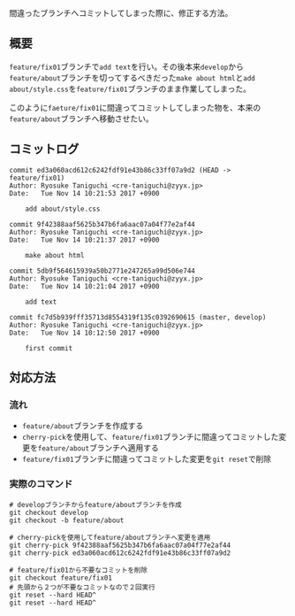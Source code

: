 間違ったブランチへコミットしてしまった際に、修正する方法。

## 概要

`feature/fix01`ブランチで`add text`を行い。その後本来`develop`から`feature/about`ブランチを切ってするべきだった`make about html`と`add about/style.css`を`feature/fix01`ブランチのまま作業してしまった。

このように`faeture/fix01`に間違ってコミットしてしまった物を、本来の`feature/about`ブランチへ移動させたい。

## コミットログ

```
commit ed3a060acd612c6242fdf91e43b86c33ff07a9d2 (HEAD -> feature/fix01)
Author: Ryosuke Taniguchi <cre-taniguchi@zyyx.jp>
Date:   Tue Nov 14 10:21:53 2017 +0900

    add about/style.css

commit 9f42388aaf5625b347b6fa6aac07a04f77e2af44
Author: Ryosuke Taniguchi <cre-taniguchi@zyyx.jp>
Date:   Tue Nov 14 10:21:37 2017 +0900

    make about html

commit 5db9f564615939a50b2771e247265a99d506e744
Author: Ryosuke Taniguchi <cre-taniguchi@zyyx.jp>
Date:   Tue Nov 14 10:21:04 2017 +0900

    add text

commit fc7d5b939fff35713d8554319f135c0392690615 (master, develop)
Author: Ryosuke Taniguchi <cre-taniguchi@zyyx.jp>
Date:   Tue Nov 14 10:12:50 2017 +0900

    first commit
```

## 対応方法

### 流れ

+ `feature/about`ブランチを作成する
+ `cherry-pick`を使用して、`feature/fix01`ブランチに間違ってコミットした変更を`feature/about`ブランチへ適用する
+ `feature/fix01`ブランチに間違ってコミットした変更を`git reset`で削除


### 実際のコマンド

```
# developブランチからfeature/aboutブランチを作成
git checkout develop
git checkout -b feature/about

# cherry-pickを使用してfeature/aboutブランチへ変更を適用
git cherry-pick 9f42388aaf5625b347b6fa6aac07a04f77e2af44
git cherry-pick ed3a060acd612c6242fdf91e43b86c33ff07a9d2

# feature/fix01から不要なコミットを削除
git checkout feature/fix01
# 先頭から２つが不要なコミットなので２回実行
git reset --hard HEAD^
git reset --hard HEAD^
```
